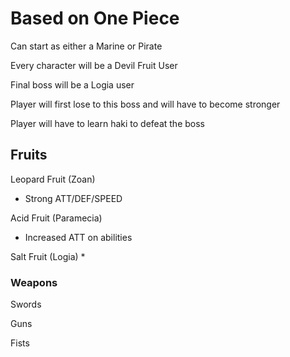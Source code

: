 # Based on One Piece

Can start as either a Marine or Pirate

Every character will be a Devil Fruit User

Final boss will be a Logia user

Player will first lose to this boss and will have to become stronger

Player will have to learn haki to defeat the boss


## Fruits

Leopard Fruit (Zoan)
* Strong ATT/DEF/SPEED

Acid Fruit (Paramecia)
* Increased ATT on abilities

Salt Fruit (Logia)
* 

### Weapons

Swords

Guns

Fists